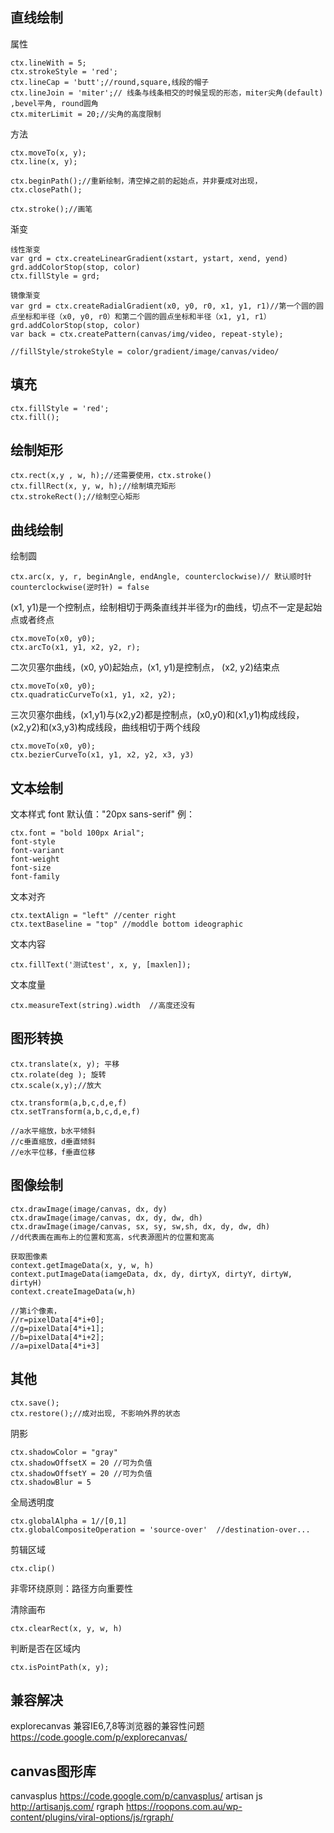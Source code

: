 ## 直线绘制

属性
```
ctx.lineWith = 5;
ctx.strokeStyle = 'red';
ctx.lineCap = 'butt';//round,square,线段的帽子
ctx.lineJoin = 'miter';// 线条与线条相交的时候呈现的形态，miter尖角(default) ,bevel平角, round圆角
ctx.miterLimit = 20;//尖角的高度限制
```

方法
```
ctx.moveTo(x, y);
ctx.line(x, y);

ctx.beginPath();//重新绘制，清空掉之前的起始点，并非要成对出现，
ctx.closePath();

ctx.stroke();//画笔
```

渐变
```
线性渐变
var grd = ctx.createLinearGradient(xstart, ystart, xend, yend)
grd.addColorStop(stop, color)
ctx.fillStyle = grd;

镜像渐变
var grd = ctx.createRadialGradient(x0, y0, r0, x1, y1, r1)//第一个圆的圆点坐标和半径（x0, y0, r0）和第二个圆的圆点坐标和半径（x1, y1, r1）
grd.addColorStop(stop, color)
var back = ctx.createPattern(canvas/img/video, repeat-style);

//fillStyle/strokeStyle = color/gradient/image/canvas/video/

```
## 填充
```
ctx.fillStyle = 'red';
ctx.fill();
```
## 绘制矩形
```
ctx.rect(x,y , w, h);//还需要使用，ctx.stroke()
ctx.fillRect(x, y, w, h);//绘制填充矩形
ctx.strokeRect();//绘制空心矩形
```
## 曲线绘制
绘制圆
```
ctx.arc(x, y, r, beginAngle, endAngle, counterclockwise)// 默认顺时针 counterclockwise(逆时针) = false 

```

(x1, y1)是一个控制点，绘制相切于两条直线并半径为r的曲线，切点不一定是起始点或者终点
```
ctx.moveTo(x0, y0);
ctx.arcTo(x1, y1, x2, y2, r);
```

二次贝塞尔曲线，(x0, y0)起始点，(x1, y1)是控制点， (x2, y2)结束点
```
ctx.moveTo(x0, y0);
ctx.quadraticCurveTo(x1, y1, x2, y2);
```

三次贝塞尔曲线，(x1,y1)与(x2,y2)都是控制点，(x0,y0)和(x1,y1)构成线段，(x2,y2)和(x3,y3)构成线段，曲线相切于两个线段
```
ctx.moveTo(x0, y0);
ctx.bezierCurveTo(x1, y1, x2, y2, x3, y3)
```
## 文本绘制
文本样式
font 
默认值："20px sans-serif"
例：
```
ctx.font = "bold 100px Arial";
font-style 
font-variant 
font-weight 
font-size 
font-family
```

文本对齐
```
ctx.textAlign = "left" //center right
ctx.textBaseline = "top" //moddle bottom ideographic
```

文本内容
```
ctx.fillText('测试test', x, y, [maxlen]);
```

文本度量
```
ctx.measureText(string).width  //高度还没有
```
## 图形转换
```
ctx.translate(x, y); 平移
ctx.rolate(deg ); 旋转
ctx.scale(x,y);//放大

ctx.transform(a,b,c,d,e,f)
ctx.setTransform(a,b,c,d,e,f)
        
//a水平缩放，b水平倾斜
//c垂直缩放，d垂直倾斜
//e水平位移，f垂直位移
```

## 图像绘制
```
ctx.drawImage(image/canvas, dx, dy)
ctx.drawImage(image/canvas, dx, dy, dw, dh)
ctx.drawImage(image/canvas, sx, sy, sw,sh, dx, dy, dw, dh)
//d代表画在画布上的位置和宽高，s代表源图片的位置和宽高

获取图像素
context.getImageData(x, y, w, h)
context.putImageData(iamgeData, dx, dy, dirtyX, dirtyY, dirtyW, dirtyH)
context.createImageData(w,h)

//第i个像素，
//r=pixelData[4*i+0];
//g=pixelData[4*i+1];
//b=pixelData[4*i+2];
//a=pixelData[4*i+3]
```
## 其他
```
ctx.save();
ctx.restore();//成对出现, 不影响外界的状态
```

阴影
```
ctx.shadowColor = "gray"
ctx.shadowOffsetX = 20 //可为负值
ctx.shadowOffsetY = 20 //可为负值
ctx.shadowBlur = 5
```

全局透明度
```
ctx.globalAlpha = 1//[0,1]
ctx.globalCompositeOperation = 'source-over'  //destination-over...
```

剪辑区域
```
ctx.clip()
```

非零环绕原则：路径方向重要性

清除画布
```
ctx.clearRect(x, y, w, h)
```

判断是否在区域内
```
ctx.isPointPath(x, y);
```

## 兼容解决
explorecanvas 兼容IE6,7,8等浏览器的兼容性问题
https://code.google.com/p/explorecanvas/

## canvas图形库
canvasplus https://code.google.com/p/canvasplus/
artisan js http://artisanjs.com/
rgraph https://roopons.com.au/wp-content/plugins/viral-options/js/rgraph/




